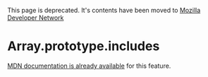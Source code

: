 This page is deprecated. It's contents have been moved to [Mozilla Developer Network](https://developer.mozilla.org/en-US/)

# Array.prototype.includes

[MDN documentation is already available](https://developer.mozilla.org/en-US/docs/Web/JavaScript/Reference/Global_Objects/Array/includes) for this feature.